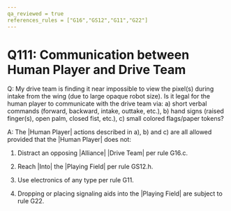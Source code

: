 ```yaml
---
qa_reviewed = true
references_rules = ["G16","GS12","G11","G22"]
---
```


# Q111: Communication between Human Player and Drive Team

Q: My drive team is finding it near impossible to view the pixel(s) during intake from the wing (due to large opaque robot size). Is it legal for the human player to communicate with the drive team via: a) short verbal commands (forward, backward, intake, outtake, etc.), b) hand signs (raised finger(s), open palm, closed fist, etc.), c) small colored flags/paper tokens?

A: The |Human Player| actions described in a), b) and c) are all allowed provided that the |Human Player| does not:

1) Distract an opposing |Alliance| |Drive Team| per rule G16.c.

2) Reach |Into| the |Playing Field| per rule GS12.h.

3) Use electronics of any type per rule G11.

4) Dropping or placing signaling aids into the |Playing Field| are subject to rule G22.